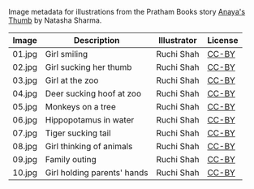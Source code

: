Image metadata for illustrations from the Pratham Books story [Anaya's Thumb](https://storyweaver.org.in/stories/1002-anaya-s-thumb) by Natasha Sharma.

Image | Description | Illustrator | License
----- | ----------- | ----------- | -------
01.jpg | Girl smiling | Ruchi Shah | [CC-BY](https://creativecommons.org/licenses/by/4.0/)
02.jpg | Girl sucking her thumb | Ruchi Shah | [CC-BY](https://creativecommons.org/licenses/by/4.0/)
03.jpg | Girl at the zoo | Ruchi Shah | [CC-BY](https://creativecommons.org/licenses/by/4.0/)
04.jpg | Deer sucking hoof at zoo | Ruchi Shah | [CC-BY](https://creativecommons.org/licenses/by/4.0/)
05.jpg | Monkeys on a tree | Ruchi Shah | [CC-BY](https://creativecommons.org/licenses/by/4.0/)
06.jpg | Hippopotamus in water | Ruchi Shah | [CC-BY](https://creativecommons.org/licenses/by/4.0/)
07.jpg | Tiger sucking tail | Ruchi Shah | [CC-BY](https://creativecommons.org/licenses/by/4.0/)
08.jpg | Girl thinking of animals | Ruchi Shah | [CC-BY](https://creativecommons.org/licenses/by/4.0/)
09.jpg | Family outing | Ruchi Shah | [CC-BY](https://creativecommons.org/licenses/by/4.0/)
10.jpg | Girl holding parents' hands | Ruchi Shah | [CC-BY](https://creativecommons.org/licenses/by/4.0/)
